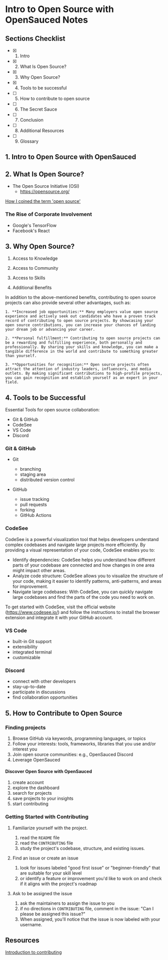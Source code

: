 # Intro to Open Source with OpenSauced Notes

## Sections Checklist

- [x] 1. Intro
- [x] 2. What Is Open Source?
- [x] 3. Why Open Source?
- [x] 4. Tools to be successful
- [ ] 5. How to contribute to open source
- [ ] 6. The Secret Sauce
- [ ] 7. Conclusion
- [ ] 8. Additional Resources
- [ ] 9. Glossary

## 1. Intro to Open Source with OpenSauced

## 2. What Is Open Source?

- The Open Source Initiative (OSI)
  - <https://opensource.org/>

[How I coined the term 'open source'](https://opensource.com/article/18/2/coining-term-open-source-software)

### The Rise of Corporate Involvement

- Google's TensorFlow
- Facebook's React

## 3. Why Open Source?

1. Access to Knowledge
2. Access to Community
3. Access to Skills

4. Additional Benefits

In addition to the above-mentioned benefits, contributing to open source projects can also provide several other advantages, such as:

    1. **Increased job opportunities:** Many employers value open source experience and actively seek out candidates who have a proven track record of contributing to open source projects. By showcasing your open source contributions, you can increase your chances of landing your dream job or advancing your career.

    2. **Personal fulfillment:** Contributing to open source projects can be a rewarding and fulfilling experience, both personally and professionally. By sharing your skills and knowledge, you can make a tangible difference in the world and contribute to something greater than yourself.

    3. **Opportunities for recognition:** Open source projects often attract the attention of industry leaders, influencers, and media outlets. By making significant contributions to high-profile projects, you can gain recognition and establish yourself as an expert in your field.

## 4. Tools to be Successful

Essential Tools for open source collaboration:

- Git & GitHub
- CodeSee
- VS Code
- Discord

### Git & GitHub

- Git
  - branching
  - staging area
  - distributed version control

- GitHub
  - issue tracking
  - pull requests
  - forking
  - GitHub Actions

### CodeSee

CodeSee is a powerful visualization tool that helps developers understand complex codebases and navigate large projects more efficiently. By providing a visual representation of your code, CodeSee enables you to:

- Identify dependencies: CodeSee helps you understand how different parts of your codebase are connected and how changes in one area might impact other areas.
- Analyze code structure: CodeSee allows you to visualize the structure of your code, making it easier to identify patterns, anti-patterns, and areas for improvement.
- Navigate large codebases: With CodeSee, you can quickly navigate large codebases and find the parts of the code you need to work on.

To get started with CodeSee, visit the official website (<https://www.codesee.io/>) and follow the instructions to install the browser extension and integrate it with your GitHub account.

### VS Code

- built-in Git support
- extensibility
- integrated terminal
- customizable

### Discord

- connect with other developers
- stay-up-to-date
- participate in discussions
- find collaboration opportunities

## 5. How to Contribute to Open Source

### Finding projects

1. Browse GitHub via keywords, programming languages, or topics
2. Follow your interests: tools, frameworks, libraries that you use and/or interest you
3. Join open source communities: e.g., OpenSauced Discord
4. Leverage OpenSauced

#### Discover Open Source with OpenSauced

1. create account
2. explore the dashboard
3. search for projects
4. save projects to your insights
5. start contributing

### Getting Started with Contributing

1. Familiarize yourself with the project.
   1. read the `README` file
   2. read the `CONTRIBUTING` file
   3. study the project's codebase, structure, and existing issues.

2. Find an issue or create an issue
   1. look for issues labeled "good first issue" or "beginner-friendly" that are suitable for your skill level
   2. or identify a feature or improvement you'd like to work on and check if it aligns with the project's roadmap

3. Ask to be assigned the issue
   1. ask the maintainers to assign the issue to you
   2. if no directions in `CONTRIBUTING` file, comment in the issue: "Can I please be assigned this issue?"
   3. When assigned, you'll notice that the issue is now labeled with your username.

## Resources

[Introduction to contributing](https://docs.opensauced.pizza/contributing/introduction-to-contributing/)
